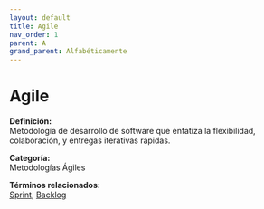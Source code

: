 ```yaml
---
layout: default
title: Agile
nav_order: 1
parent: A
grand_parent: Alfabéticamente
---
```


# Agile

**Definición:**  
Metodología de desarrollo de software que enfatiza la flexibilidad, colaboración, y entregas iterativas rápidas.

**Categoría:**  
Metodologías Ágiles 
  


**Términos relacionados:**  
[Sprint](https://maleniski.github.io/diccionario-angl-tec-mx/docs/alfabeticamente/S/sprint.html), [Backlog](https://maleniski.github.io/diccionario-angl-tec-mx/docs/alfabeticamente/B/backlog.html)
